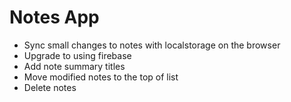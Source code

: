 # Notes App

- Sync small changes to notes with localstorage on the browser
- Upgrade to using firebase
- Add note summary titles
- Move modified notes to the top of list
- Delete notes